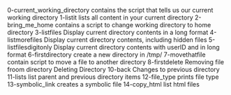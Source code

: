 0-current_working_directory contains the script that tells us our current working directory
1-listit lists all content in your current directory
2-bring_me_home contains a script to change working directory to home directory
3-listfiles Display current directory contents in a long format
4-listmorefiles Display current directory contents, including hidden files
5-listfilesdigitonly Display current directory contents with userID and in long format
6-firstdirectory create a new directory in /tmp/
7-movethatfile contain script to move a file to another directory
8-firstdelete Removing file froom directory
Deleting Directory
10-back Changes to previous directory
11-lists list parent and previous directory items
12-file_type prints file type
13-symbolic_link creates a symbolic file
14-copy_html list html files
